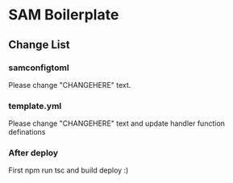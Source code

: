 # SAM Boilerplate
## Change List
### samconfigtoml
Please change "CHANGEHERE" text.
### template.yml
Please change "CHANGEHERE" text and update handler function definations
### After deploy
First npm run tsc and build deploy :)